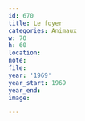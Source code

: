 ```yaml
---
id: 670
title: Le foyer
categories: Animaux
w: 70
h: 60
location:
note:
file:
year: '1969'
year_start: 1969
year_end:
image:

---
```

